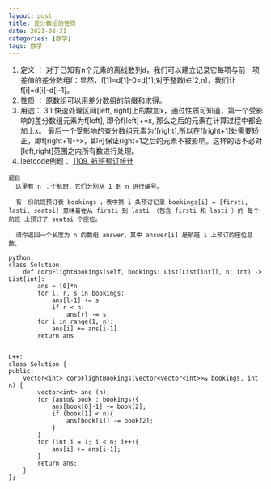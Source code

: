 ```yaml
---
layout: post
title: 差分数组的性质
date: 2021-08-31
categories: [数学]
tags: 数学
---
```


1. 定义 ： 对于已知有n个元素的离线数列d，我们可以建立记录它每项与前一项差值的差分数组f：显然，f[1]=d[1]-0=d[1];对于整数i∈[2,n]，我们让f[i]=d[i]-d[i-1]。
2. 性质 ： 原数组可以用差分数组的前缀和求得。
3. 用途：
  3.1  快速处理区间[left, right]上的数加x，通过性质可知道，第一个受影响的差分数组元素为f[left], 即令f[left]+=x, 那么之后的元素在计算过程中都会加上x。
  最后一个受影响的查分数组元素为f[right],所以在f[right+1]处需要矫正，即f[right+1]-=x，即可保证right+1之后的元素不被影响。这样的话不必对[left,right]范围之内所有数进行处理。
4. leetcode例题：
[1109. 航班预订统计](https://leetcode-cn.com/problems/corporate-flight-bookings/)
```
题目
  这里有 n ：个航班，它们分别从 1 到 n 进行编号。

  有一份航班预订表 bookings ，表中第 i 条预订记录 bookings[i] = [firsti, lasti, seatsi] 意味着在从 firsti 到 lasti （包含 firsti 和 lasti ）的 每个航班 上预订了 seatsi 个座位。

  请你返回一个长度为 n 的数组 answer，其中 answer[i] 是航班 i 上预订的座位总数。
```
```
python:
class Solution:
    def corpFlightBookings(self, bookings: List[List[int]], n: int) -> List[int]:
        ans = [0]*n
        for l, r, s in bookings:
            ans[l-1] += s
            if r < n:
                ans[r] -= s
        for i in range(1, n):
            ans[i] += ans[i-1]
        return ans
        
        
C++:
class Solution {
public:
    vector<int> corpFlightBookings(vector<vector<int>>& bookings, int n) {
        vector<int> ans (n);
        for (auto& book : bookings){
            ans[book[0]-1] += book[2];
            if (book[1] < n){
                ans[book[1]] -= book[2];
            }
        }
        for (int i = 1; i < n; i++){
            ans[i] += ans[i-1];
        }
        return ans;
    }
};
```
